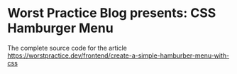 # Worst Practice Blog presents: CSS Hamburger Menu
The complete source code for the article https://worstpractice.dev/frontend/create-a-simple-hamburber-menu-with-css

